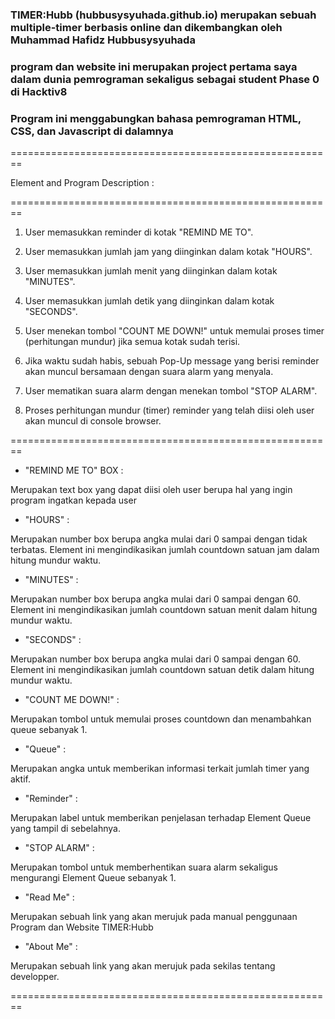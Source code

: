 

### TIMER:Hubb (hubbusysyuhada.github.io) merupakan sebuah multiple-timer berbasis online dan dikembangkan oleh Muhammad Hafidz Hubbusysyuhada ###

### program dan website ini merupakan project pertama saya dalam dunia pemrograman sekaligus sebagai student Phase 0 di Hacktiv8 ###

### Program ini menggabungkan bahasa pemrograman HTML, CSS, dan Javascript di dalamnya ###


========================================================

Element and Program Description :

========================================================

1. User memasukkan reminder di kotak "REMIND ME TO".

2. User memasukkan jumlah jam yang diinginkan dalam kotak "HOURS".

3. User memasukkan jumlah menit yang diinginkan dalam kotak "MINUTES".

4. User memasukkan jumlah detik yang diinginkan dalam kotak "SECONDS".

5. User menekan tombol "COUNT ME DOWN!" untuk memulai proses timer (perhitungan mundur) jika semua kotak sudah terisi.

6. Jika waktu sudah habis, sebuah Pop-Up message yang berisi reminder akan muncul bersamaan dengan suara alarm yang menyala.

7. User mematikan suara alarm dengan menekan tombol "STOP ALARM".

8. Proses perhitungan mundur (timer) reminder yang telah diisi oleh user akan muncul di console browser.

========================================================

* "REMIND ME TO" BOX : 

Merupakan text box yang dapat diisi oleh user berupa hal yang ingin program ingatkan kepada user

* "HOURS" :

Merupakan number box berupa angka mulai dari 0 sampai dengan tidak terbatas. Element ini mengindikasikan jumlah countdown satuan jam dalam hitung mundur waktu.

* "MINUTES" : 

Merupakan number box berupa angka mulai dari 0 sampai dengan 60. Element ini mengindikasikan jumlah countdown satuan menit dalam hitung mundur waktu.

* "SECONDS" :

Merupakan number box berupa angka mulai dari 0 sampai dengan 60. Element ini mengindikasikan jumlah countdown satuan detik dalam hitung mundur waktu.

* "COUNT ME DOWN!" :

Merupakan tombol untuk memulai proses countdown dan menambahkan queue sebanyak 1.

* "Queue" :

Merupakan angka untuk memberikan informasi terkait jumlah timer yang aktif.

* "Reminder" :

Merupakan label untuk memberikan penjelasan terhadap Element Queue yang tampil di sebelahnya.

* "STOP ALARM" :

Merupakan tombol untuk memberhentikan suara alarm sekaligus mengurangi Element Queue sebanyak 1.

* "Read Me" :

Merupakan sebuah link yang akan merujuk pada manual penggunaan Program dan Website TIMER:Hubb

* "About Me" :

Merupakan sebuah link yang akan merujuk pada sekilas tentang developper.

========================================================